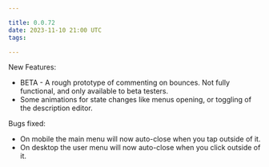 ```yaml
---

title: 0.0.72
date: 2023-11-10 21:00 UTC
tags: 

---
```


New Features:

* BETA - A rough prototype of commenting on bounces. Not fully functional, and only available to beta testers.
* Some animations for state changes like menus opening, or toggling of the description editor.

Bugs fixed:

* On mobile the main menu will now auto-close when you tap outside of it.
* On desktop the user menu will now auto-close when you click outside of it.



